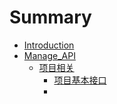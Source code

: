 # Summary

* [Introduction](README.md)
* [Manage_API](API/Manage_API/README.md)
  * [项目相关](API/Manage_API/Project/README.md)
    * [项目基本接口](API/Manage_API/Project/basic.md) 
    * 
  
